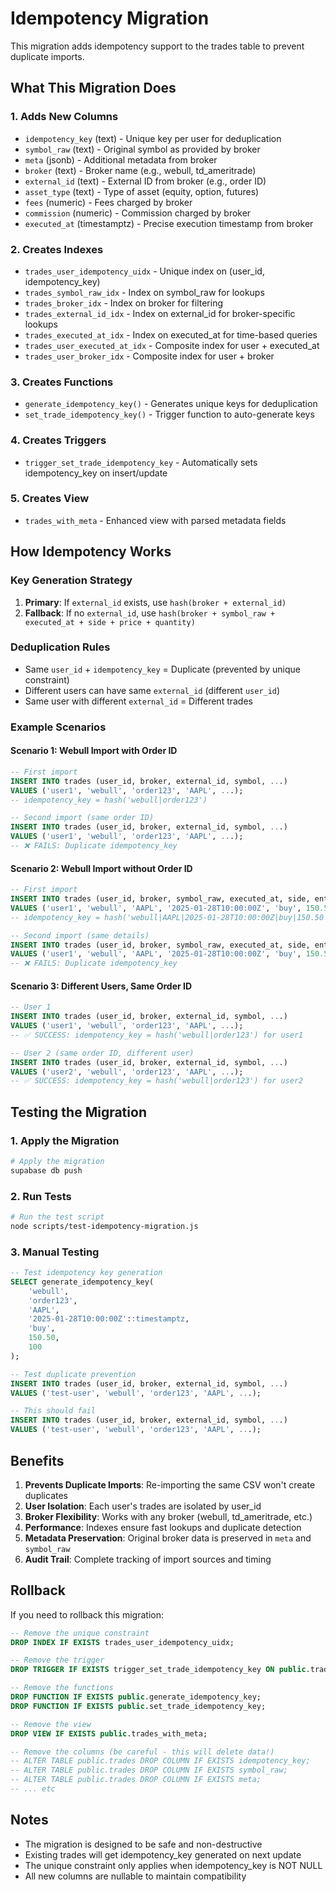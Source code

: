 # Idempotency Migration

This migration adds idempotency support to the trades table to prevent duplicate imports.

## What This Migration Does

### 1. Adds New Columns
- `idempotency_key` (text) - Unique key per user for deduplication
- `symbol_raw` (text) - Original symbol as provided by broker
- `meta` (jsonb) - Additional metadata from broker
- `broker` (text) - Broker name (e.g., webull, td_ameritrade)
- `external_id` (text) - External ID from broker (e.g., order ID)
- `asset_type` (text) - Type of asset (equity, option, futures)
- `fees` (numeric) - Fees charged by broker
- `commission` (numeric) - Commission charged by broker
- `executed_at` (timestamptz) - Precise execution timestamp from broker

### 2. Creates Indexes
- `trades_user_idempotency_uidx` - Unique index on (user_id, idempotency_key)
- `trades_symbol_raw_idx` - Index on symbol_raw for lookups
- `trades_broker_idx` - Index on broker for filtering
- `trades_external_id_idx` - Index on external_id for broker-specific lookups
- `trades_executed_at_idx` - Index on executed_at for time-based queries
- `trades_user_executed_at_idx` - Composite index for user + executed_at
- `trades_user_broker_idx` - Composite index for user + broker

### 3. Creates Functions
- `generate_idempotency_key()` - Generates unique keys for deduplication
- `set_trade_idempotency_key()` - Trigger function to auto-generate keys

### 4. Creates Triggers
- `trigger_set_trade_idempotency_key` - Automatically sets idempotency_key on insert/update

### 5. Creates View
- `trades_with_meta` - Enhanced view with parsed metadata fields

## How Idempotency Works

### Key Generation Strategy
1. **Primary**: If `external_id` exists, use `hash(broker + external_id)`
2. **Fallback**: If no `external_id`, use `hash(broker + symbol_raw + executed_at + side + price + quantity)`

### Deduplication Rules
- Same `user_id` + `idempotency_key` = Duplicate (prevented by unique constraint)
- Different users can have same `external_id` (different `user_id`)
- Same user with different `external_id` = Different trades

### Example Scenarios

#### Scenario 1: Webull Import with Order ID
```sql
-- First import
INSERT INTO trades (user_id, broker, external_id, symbol, ...) 
VALUES ('user1', 'webull', 'order123', 'AAPL', ...);
-- idempotency_key = hash('webull|order123')

-- Second import (same order ID)
INSERT INTO trades (user_id, broker, external_id, symbol, ...) 
VALUES ('user1', 'webull', 'order123', 'AAPL', ...);
-- ❌ FAILS: Duplicate idempotency_key
```

#### Scenario 2: Webull Import without Order ID
```sql
-- First import
INSERT INTO trades (user_id, broker, symbol_raw, executed_at, side, entry_price, quantity, ...) 
VALUES ('user1', 'webull', 'AAPL', '2025-01-28T10:00:00Z', 'buy', 150.50, 100, ...);
-- idempotency_key = hash('webull|AAPL|2025-01-28T10:00:00Z|buy|150.50|100')

-- Second import (same details)
INSERT INTO trades (user_id, broker, symbol_raw, executed_at, side, entry_price, quantity, ...) 
VALUES ('user1', 'webull', 'AAPL', '2025-01-28T10:00:00Z', 'buy', 150.50, 100, ...);
-- ❌ FAILS: Duplicate idempotency_key
```

#### Scenario 3: Different Users, Same Order ID
```sql
-- User 1
INSERT INTO trades (user_id, broker, external_id, symbol, ...) 
VALUES ('user1', 'webull', 'order123', 'AAPL', ...);
-- ✅ SUCCESS: idempotency_key = hash('webull|order123') for user1

-- User 2 (same order ID, different user)
INSERT INTO trades (user_id, broker, external_id, symbol, ...) 
VALUES ('user2', 'webull', 'order123', 'AAPL', ...);
-- ✅ SUCCESS: idempotency_key = hash('webull|order123') for user2
```

## Testing the Migration

### 1. Apply the Migration
```bash
# Apply the migration
supabase db push
```

### 2. Run Tests
```bash
# Run the test script
node scripts/test-idempotency-migration.js
```

### 3. Manual Testing
```sql
-- Test idempotency key generation
SELECT generate_idempotency_key(
    'webull',
    'order123',
    'AAPL',
    '2025-01-28T10:00:00Z'::timestamptz,
    'buy',
    150.50,
    100
);

-- Test duplicate prevention
INSERT INTO trades (user_id, broker, external_id, symbol, ...) 
VALUES ('test-user', 'webull', 'order123', 'AAPL', ...);

-- This should fail
INSERT INTO trades (user_id, broker, external_id, symbol, ...) 
VALUES ('test-user', 'webull', 'order123', 'AAPL', ...);
```

## Benefits

1. **Prevents Duplicate Imports**: Re-importing the same CSV won't create duplicates
2. **User Isolation**: Each user's trades are isolated by user_id
3. **Broker Flexibility**: Works with any broker (webull, td_ameritrade, etc.)
4. **Performance**: Indexes ensure fast lookups and duplicate detection
5. **Metadata Preservation**: Original broker data is preserved in `meta` and `symbol_raw`
6. **Audit Trail**: Complete tracking of import sources and timing

## Rollback

If you need to rollback this migration:

```sql
-- Remove the unique constraint
DROP INDEX IF EXISTS trades_user_idempotency_uidx;

-- Remove the trigger
DROP TRIGGER IF EXISTS trigger_set_trade_idempotency_key ON public.trades;

-- Remove the functions
DROP FUNCTION IF EXISTS public.generate_idempotency_key;
DROP FUNCTION IF EXISTS public.set_trade_idempotency_key;

-- Remove the view
DROP VIEW IF EXISTS public.trades_with_meta;

-- Remove the columns (be careful - this will delete data!)
-- ALTER TABLE public.trades DROP COLUMN IF EXISTS idempotency_key;
-- ALTER TABLE public.trades DROP COLUMN IF EXISTS symbol_raw;
-- ALTER TABLE public.trades DROP COLUMN IF EXISTS meta;
-- ... etc
```

## Notes

- The migration is designed to be safe and non-destructive
- Existing trades will get idempotency_key generated on next update
- The unique constraint only applies when idempotency_key is NOT NULL
- All new columns are nullable to maintain compatibility

